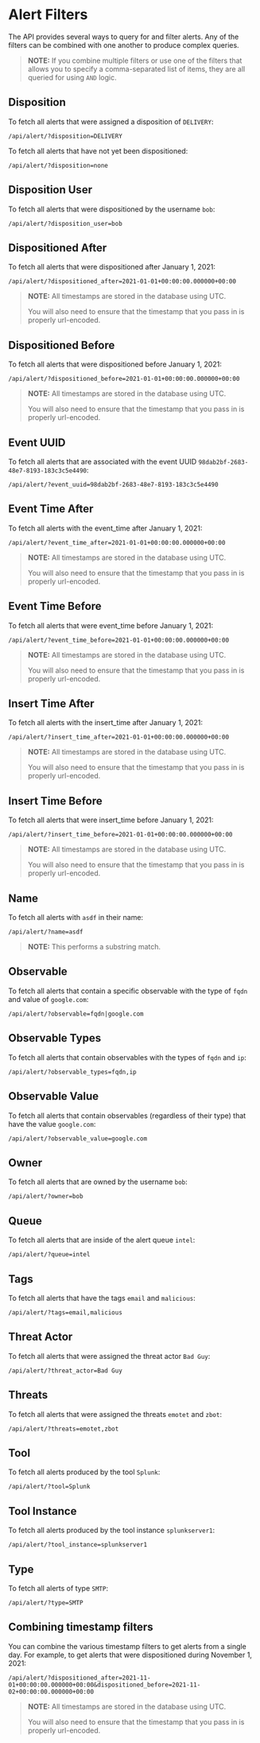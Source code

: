 # Alert Filters

The API provides several ways to query for and filter alerts. Any of the filters can be combined with one another to produce complex queries.

> **NOTE:** If you combine multiple filters or use one of the filters that allows you to specify a comma-separated list of items, they are all queried for using `AND` logic.

## Disposition

To fetch all alerts that were assigned a disposition of `DELIVERY`:

```
/api/alert/?disposition=DELIVERY
```

To fetch all alerts that have not yet been dispositioned:

```
/api/alert/?disposition=none
```

## Disposition User

To fetch all alerts that were dispositioned by the username `bob`:

```
/api/alert/?disposition_user=bob
```

## Dispositioned After

To fetch all alerts that were dispositioned after January 1, 2021:

```
/api/alert/?dispositioned_after=2021-01-01+00:00:00.000000+00:00
```

> **NOTE:** All timestamps are stored in the database using UTC.
>
> You will also need to ensure that the timestamp that you pass in is properly url-encoded.

## Dispositioned Before

To fetch all alerts that were dispositioned before January 1, 2021:

```
/api/alert/?dispositioned_before=2021-01-01+00:00:00.000000+00:00
```

> **NOTE:** All timestamps are stored in the database using UTC.
>
> You will also need to ensure that the timestamp that you pass in is properly url-encoded.

## Event UUID

To fetch all alerts that are associated with the event UUID `98dab2bf-2683-48e7-8193-183c3c5e4490`:

```
/api/alert/?event_uuid=98dab2bf-2683-48e7-8193-183c3c5e4490
```

## Event Time After

To fetch all alerts with the event_time after January 1, 2021:

```
/api/alert/?event_time_after=2021-01-01+00:00:00.000000+00:00
```

> **NOTE:** All timestamps are stored in the database using UTC.
>
> You will also need to ensure that the timestamp that you pass in is properly url-encoded.

## Event Time Before

To fetch all alerts that were event_time before January 1, 2021:

```
/api/alert/?event_time_before=2021-01-01+00:00:00.000000+00:00
```

> **NOTE:** All timestamps are stored in the database using UTC.
>
> You will also need to ensure that the timestamp that you pass in is properly url-encoded.

## Insert Time After

To fetch all alerts with the insert_time after January 1, 2021:

```
/api/alert/?insert_time_after=2021-01-01+00:00:00.000000+00:00
```

> **NOTE:** All timestamps are stored in the database using UTC.
>
> You will also need to ensure that the timestamp that you pass in is properly url-encoded.

## Insert Time Before

To fetch all alerts that were insert_time before January 1, 2021:

```
/api/alert/?insert_time_before=2021-01-01+00:00:00.000000+00:00
```

> **NOTE:** All timestamps are stored in the database using UTC.
>
> You will also need to ensure that the timestamp that you pass in is properly url-encoded.

## Name

To fetch all alerts with `asdf` in their name:

```
/api/alert/?name=asdf
```

> **NOTE:** This performs a substring match.

## Observable

To fetch all alerts that contain a specific observable with the type of `fqdn` and value of `google.com`:

```
/api/alert/?observable=fqdn|google.com
```

## Observable Types

To fetch all alerts that contain observables with the types of `fqdn` and `ip`:

```
/api/alert/?observable_types=fqdn,ip
```

## Observable Value

To fetch all alerts that contain observables (regardless of their type) that have the value `google.com`:

```
/api/alert/?observable_value=google.com
```

## Owner

To fetch all alerts that are owned by the username `bob`:

```
/api/alert/?owner=bob
```

## Queue

To fetch all alerts that are inside of the alert queue `intel`:

```
/api/alert/?queue=intel
```

## Tags

To fetch all alerts that have the tags `email` and `malicious`:

```
/api/alert/?tags=email,malicious
```

## Threat Actor

To fetch all alerts that were assigned the threat actor `Bad Guy`:

```
/api/alert/?threat_actor=Bad Guy
```

## Threats

To fetch all alerts that were assigned the threats `emotet` and `zbot`:

```
/api/alert/?threats=emotet,zbot
```

## Tool

To fetch all alerts produced by the tool `Splunk`:

```
/api/alert/?tool=Splunk
```

## Tool Instance

To fetch all alerts produced by the tool instance `splunkserver1`:

```
/api/alert/?tool_instance=splunkserver1
```

## Type

To fetch all alerts of type `SMTP`:

```
/api/alert/?type=SMTP
```

## Combining timestamp filters

You can combine the various timestamp filters to get alerts from a single day. For example, to get alerts that were dispositioned during November 1, 2021:

```
/api/alert/?dispositioned_after=2021-11-01+00:00:00.000000+00:00&dispositioned_before=2021-11-02+00:00:00.000000+00:00
```

> **NOTE:** All timestamps are stored in the database using UTC.
>
> You will also need to ensure that the timestamp that you pass in is properly url-encoded.
